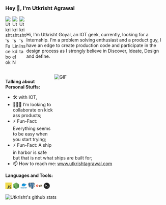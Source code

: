 ### Hey 👋, I'm Utkrisht Agrawal

<a href="https://www.facebook.com/utkrisht.agrawal.10/">
  <img align="left" alt="Utkrisht's Facebook" width="22px" src="https://cdn.jsdelivr.net/npm/simple-icons@v3/icons/facebook.svg" />
</a>

<a href="https://www.linkedin.com/in/utkrisht-agrawal/">
  <img align="left" alt="Utkrisht's LinkdeIN" width="22px" src="https://cdn.jsdelivr.net/npm/simple-icons@v3/icons/linkedin.svg" />
</a>
<a href="https://twitter.com/AgrawalUtkrisht">
  <img align="left" alt="Utkrisht's Insta" width="22px" src="https://cdn.jsdelivr.net/npm/simple-icons@3.2.0/icons/twitter.svg" />
</a>

<br />
<br />

Hi, I'm Utkrisht Goyal, an IOT geek, currently, looking for a Internship. I'm a problem solving enthusiast and a product guy, I have an edge to create production code and participate in the design process as I strongly believe in Discover, Ideate, Design and define.

<br/>
<br/>

  <img align="right" height="250" width="350" alt="GIF" src="https://www.google.com/url?sa=i&url=https%3A%2F%2Fgiphy.com%2Fgifs%2Fwebdesign-webtasrimi-gitialmarketing-dWesBcTLavkZuG35MI&psig=AOvVaw1c9gYqjHM9Yt7ThZ40V-Ps&ust=1596480073842000&source=images&cd=vfe&ved=0CAIQjRxqFwoTCKDx1--V_eoCFQAAAAAdAAAAABAX" />

**Talking about Personal Stuffs:**

- 🛠 with IOT, 
- 👨🏻‍💻 I’m looking to collaborate on kick ass products;
- ⚡️ Fun-Fact: Everything seems to be easy when you start trying;
- ⚡️ Fun-Fact: A ship in harbor is safe but that is not what ships are built for;
- 📫 How to reach me: <a href="https://www.utkrishtagrawal.com/" target="_blank">www.utkrishtagrawal.com</a>

**Languages and Tools:**  

<code><img height="20" src="https://raw.githubusercontent.com/github/explore/80688e429a7d4ef2fca1e82350fe8e3517d3494d/topics/javascript/javascript.png"></code>
<code><img height="20" src="https://raw.githubusercontent.com/github/explore/80688e429a7d4ef2fca1e82350fe8e3517d3494d/topics/nodejs/nodejs.png"></code>
<code><img height="20" src="https://raw.githubusercontent.com/github/explore/80688e429a7d4ef2fca1e82350fe8e3517d3494d/topics/docker/docker.png"></code>
<code><img height="20" src="https://raw.githubusercontent.com/github/explore/80688e429a7d4ef2fca1e82350fe8e3517d3494d/topics/postgresql/postgresql.png"></code>
<code><img height="20" src="https://raw.githubusercontent.com/github/explore/80688e429a7d4ef2fca1e82350fe8e3517d3494d/topics/git/git.png"></code>
<code><img height="20" src="https://raw.githubusercontent.com/github/explore/80688e429a7d4ef2fca1e82350fe8e3517d3494d/topics/terminal/terminal.png"></code>



![Utkrisht's github stats](https://github-readme-stats.vercel.app/api?username=gutku10&show_icons=true&hide_border=true)
